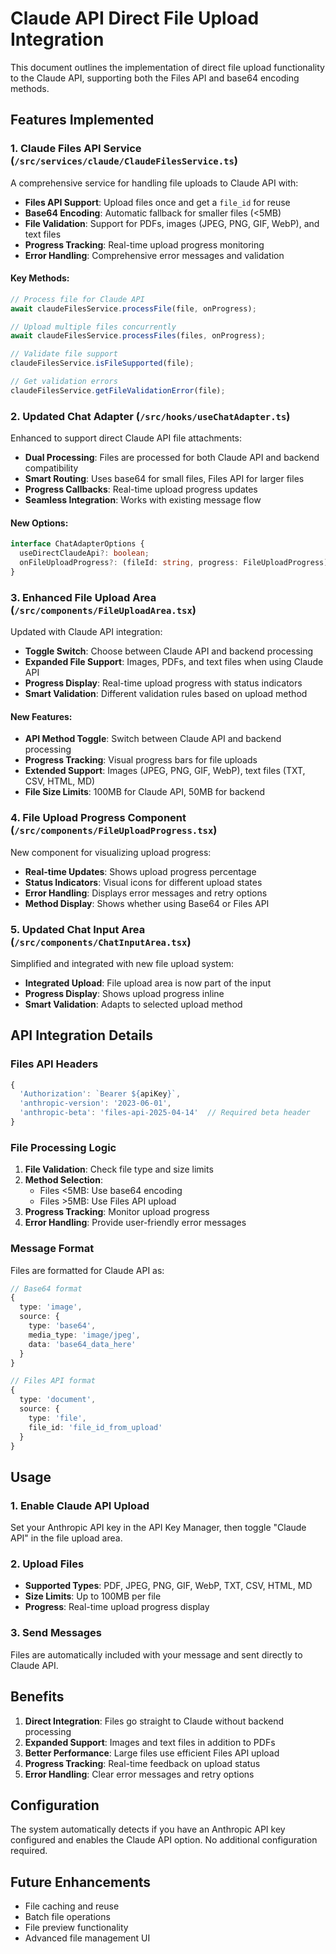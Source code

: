 # Claude API Direct File Upload Integration

This document outlines the implementation of direct file upload functionality to the Claude API, supporting both the Files API and base64 encoding methods.

## Features Implemented

### 1. Claude Files API Service (`/src/services/claude/ClaudeFilesService.ts`)

A comprehensive service for handling file uploads to Claude API with:

- **Files API Support**: Upload files once and get a `file_id` for reuse
- **Base64 Encoding**: Automatic fallback for smaller files (<5MB)
- **File Validation**: Support for PDFs, images (JPEG, PNG, GIF, WebP), and text files
- **Progress Tracking**: Real-time upload progress monitoring
- **Error Handling**: Comprehensive error messages and validation

#### Key Methods:

```typescript
// Process file for Claude API
await claudeFilesService.processFile(file, onProgress);

// Upload multiple files concurrently  
await claudeFilesService.processFiles(files, onProgress);

// Validate file support
claudeFilesService.isFileSupported(file);

// Get validation errors
claudeFilesService.getFileValidationError(file);
```

### 2. Updated Chat Adapter (`/src/hooks/useChatAdapter.ts`)

Enhanced to support direct Claude API file attachments:

- **Dual Processing**: Files are processed for both Claude API and backend compatibility
- **Smart Routing**: Uses base64 for small files, Files API for larger files
- **Progress Callbacks**: Real-time upload progress updates
- **Seamless Integration**: Works with existing message flow

#### New Options:

```typescript
interface ChatAdapterOptions {
  useDirectClaudeApi?: boolean;
  onFileUploadProgress?: (fileId: string, progress: FileUploadProgress) => void;
}
```

### 3. Enhanced File Upload Area (`/src/components/FileUploadArea.tsx`)

Updated with Claude API integration:

- **Toggle Switch**: Choose between Claude API and backend processing
- **Expanded File Support**: Images, PDFs, and text files when using Claude API
- **Progress Display**: Real-time upload progress with status indicators
- **Smart Validation**: Different validation rules based on upload method

#### New Features:

- **API Method Toggle**: Switch between Claude API and backend processing
- **Progress Tracking**: Visual progress bars for file uploads
- **Extended Support**: Images (JPEG, PNG, GIF, WebP), text files (TXT, CSV, HTML, MD)
- **File Size Limits**: 100MB for Claude API, 50MB for backend

### 4. File Upload Progress Component (`/src/components/FileUploadProgress.tsx`)

New component for visualizing upload progress:

- **Real-time Updates**: Shows upload progress percentage
- **Status Indicators**: Visual icons for different upload states
- **Error Handling**: Displays error messages and retry options
- **Method Display**: Shows whether using Base64 or Files API

### 5. Updated Chat Input Area (`/src/components/ChatInputArea.tsx`)

Simplified and integrated with new file upload system:

- **Integrated Upload**: File upload area is now part of the input
- **Progress Display**: Shows upload progress inline
- **Smart Validation**: Adapts to selected upload method

## API Integration Details

### Files API Headers

```typescript
{
  'Authorization': `Bearer ${apiKey}`,
  'anthropic-version': '2023-06-01',
  'anthropic-beta': 'files-api-2025-04-14'  // Required beta header
}
```

### File Processing Logic

1. **File Validation**: Check file type and size limits
2. **Method Selection**: 
   - Files <5MB: Use base64 encoding
   - Files >5MB: Use Files API upload
3. **Progress Tracking**: Monitor upload progress
4. **Error Handling**: Provide user-friendly error messages

### Message Format

Files are formatted for Claude API as:

```typescript
// Base64 format
{
  type: 'image',
  source: {
    type: 'base64',
    media_type: 'image/jpeg',
    data: 'base64_data_here'
  }
}

// Files API format
{
  type: 'document', 
  source: {
    type: 'file',
    file_id: 'file_id_from_upload'
  }
}
```

## Usage

### 1. Enable Claude API Upload

Set your Anthropic API key in the API Key Manager, then toggle "Claude API" in the file upload area.

### 2. Upload Files

- **Supported Types**: PDF, JPEG, PNG, GIF, WebP, TXT, CSV, HTML, MD
- **Size Limits**: Up to 100MB per file
- **Progress**: Real-time upload progress display

### 3. Send Messages

Files are automatically included with your message and sent directly to Claude API.

## Benefits

1. **Direct Integration**: Files go straight to Claude without backend processing
2. **Expanded Support**: Images and text files in addition to PDFs
3. **Better Performance**: Large files use efficient Files API upload
4. **Progress Tracking**: Real-time feedback on upload status
5. **Error Handling**: Clear error messages and retry options

## Configuration

The system automatically detects if you have an Anthropic API key configured and enables the Claude API option. No additional configuration required.

## Future Enhancements

- File caching and reuse
- Batch file operations
- File preview functionality
- Advanced file management UI